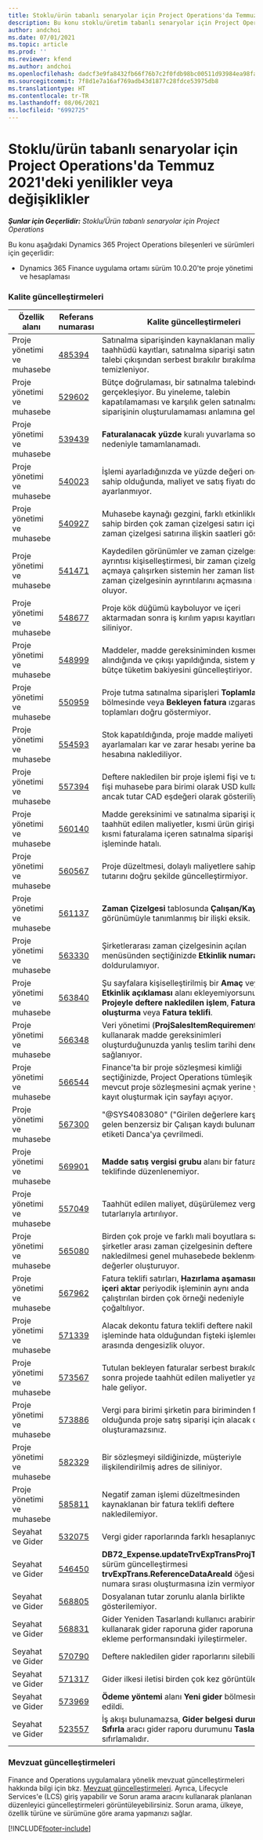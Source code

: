 ```yaml
---
title: Stoklu/ürün tabanlı senaryolar için Project Operations'da Temmuz 2021'deki yenilikler veya değişiklikler
description: Bu konu stoklu/üretim tabanlı senaryolar için Project Operations'ın Temmuz 2021 sürümünde bulunan kalite güncelleştirmeleri hakkında bilgi sağlar.
author: andchoi
ms.date: 07/01/2021
ms.topic: article
ms.prod: ''
ms.reviewer: kfend
ms.author: andchoi
ms.openlocfilehash: dadcf3e9fa8432fb66f76b7c2f0fdb98bc00511d93984ea98fa30b4fc03fa426
ms.sourcegitcommit: 7f8d1e7a16af769adb43d1877c28fdce53975db8
ms.translationtype: HT
ms.contentlocale: tr-TR
ms.lasthandoff: 08/06/2021
ms.locfileid: "6992725"
---
```

# <a name="whats-new-or-changed-in-project-operations-july-2021-for-stockedproduction-based-scenarios"></a>Stoklu/ürün tabanlı senaryolar için Project Operations'da Temmuz 2021'deki yenilikler veya değişiklikler

_**Şunlar için Geçerlidir:** Stoklu/Ürün tabanlı senaryolar için Project Operations_

Bu konu aşağıdaki Dynamics 365 Project Operations bileşenleri ve sürümleri için geçerlidir:

- Dynamics 365 Finance uygulama ortamı sürüm 10.0.20'te proje yönetimi ve hesaplaması
 
### <a name="quality-updates"></a>Kalite güncelleştirmeleri
                                                                                                                                                                                  
| Özellik alanı                      | Referans numarası| Kalite güncelleştirmeleri                                                                                                                                                                          |
|-----------------------------------|--------|---------------------------------------------------------------------------------------------------------------------------------------------------------------------------------|
| Proje yönetimi ve muhasebe | [485394](https://fix.lcs.dynamics.com/Issue/Details/?bugId=485394) | Satınalma siparişinden kaynaklanan maliyet taahhüdü kayıtları, satınalma siparişi satınalma talebi çıkışından serbest bırakılır bırakılmaz temizleniyor.                                                                           |
| Proje yönetimi ve muhasebe | [529602](https://fix.lcs.dynamics.com/Issue/Details/?bugId=529602) | Bütçe doğrulaması, bir satınalma talebinde iki kez gerçekleşiyor. Bu yineleme, talebin kapatılamaması ve karşılık gelen satınalma siparişinin oluşturulamaması anlamına geliyor.                                                                                                                        |
| Proje yönetimi ve muhasebe | [539439](https://fix.lcs.dynamics.com/Issue/Details/?bugId=539439) | **Faturalanacak yüzde** kuralı yuvarlama sorunu nedeniyle tamamlanamadı.                                                                              |
| Proje yönetimi ve muhasebe | [540023](https://fix.lcs.dynamics.com/Issue/Details/?bugId=540023) | İşlemi ayarladığınızda ve yüzde değeri ondalıklara sahip olduğunda, maliyet ve satış fiyatı doğru ayarlanmıyor.                                      |
| Proje yönetimi ve muhasebe | [540927](https://fix.lcs.dynamics.com/Issue/Details/?bugId=540927) | Muhasebe kaynağı gezgini, farklı etkinliklere sahip birden çok zaman çizelgesi satırı için tek bir zaman çizelgesi satırına ilişkin saatleri gösteriyor.                                      |
| Proje yönetimi ve muhasebe | [541471](https://fix.lcs.dynamics.com/Issue/Details/?bugId=541471) | Kaydedilen görünümler ve zaman çizelgesi satırı ayrıntısı kişiselleştirmesi, bir zaman çizelgesini açmaya çalışırken sistemin her zaman listedeki ilk zaman çizelgesinin ayrıntılarını açmasına neden oluyor.  |
| Proje yönetimi ve muhasebe | [548677](https://fix.lcs.dynamics.com/Issue/Details/?bugId=548677) | Proje kök düğümü kayboluyor ve içeri aktarmadan sonra iş kırılım yapısı kayıtları siliniyor.                                                                                             |
| Proje yönetimi ve muhasebe | [548999](https://fix.lcs.dynamics.com/Issue/Details/?bugId=548999) | Maddeler, madde gereksiniminden kısmen alındığında ve çıkışı yapıldığında, sistem yanlış bütçe tüketim bakiyesini güncelleştiriyor. |
| Proje yönetimi ve muhasebe | [550959](https://fix.lcs.dynamics.com/Issue/Details/?bugId=550959) | Proje tutma satınalma siparişleri **Toplamlar** bölmesinde veya **Bekleyen fatura** ızgarasında toplamları doğru göstermiyor.                                                                  |
| Proje yönetimi ve muhasebe | [554593](https://fix.lcs.dynamics.com/Issue/Details/?bugId=554593) | Stok kapatıldığında, proje madde maliyeti ayarlamaları kar ve zarar hesabı yerine bakiye hesabına naklediliyor.                                                            |
| Proje yönetimi ve muhasebe | [557394](https://fix.lcs.dynamics.com/Issue/Details/?bugId=557394) | Deftere nakledilen bir proje işlemi fişi ve tahmin fişi muhasebe para birimi olarak USD kullanıyor ancak tutar CAD eşdeğeri olarak gösteriliyor.              |
| Proje yönetimi ve muhasebe | [560140](https://fix.lcs.dynamics.com/Issue/Details/?bugId=560140) | Madde gereksinimi ve satınalma siparişi içeren taahhüt edilen maliyetler, kısmi ürün girişi ve kısmi faturalama içeren satınalma siparişi fatura işleminde hatalı.       |
| Proje yönetimi ve muhasebe | [560567](https://fix.lcs.dynamics.com/Issue/Details/?bugId=560567) | Proje düzeltmesi, dolaylı maliyetlere sahip satış tutarını doğru şekilde güncelleştirmiyor.                                                                                    |
| Proje yönetimi ve muhasebe | [561137](https://fix.lcs.dynamics.com/Issue/Details/?bugId=561137) | **Zaman Çizelgesi** tablosunda **Çalışan/Kaynak** görünümüyle tanımlanmış bir ilişki eksik.                                                                                   |
| Proje yönetimi ve muhasebe | [563330](https://fix.lcs.dynamics.com/Issue/Details/?bugId=563330) | Şirketlerarası zaman çizelgesinin açılan menüsünden seçtiğinizde **Etkinlik numarası alanı** doldurulamıyor.                                                                 |
| Proje yönetimi ve muhasebe | [563840](https://fix.lcs.dynamics.com/Issue/Details/?bugId=563840) | Şu sayfalara kişiselleştirilmiş bir **Amaç** veya **Etkinlik açıklaması** alanı ekleyemiyorsunuz: **Projeyle deftere nakledilen işlem**, **Fatura teklifi oluşturma** veya **Fatura teklifi**.  |
| Proje yönetimi ve muhasebe | [566348](https://fix.lcs.dynamics.com/Issue/Details/?bugId=566348) | Veri yönetimi (**ProjSalesItemRequirementEntity**) kullanarak madde gereksinimleri oluşturduğunuzda yanlış teslim tarihi denetimi sağlanıyor.                                              |
| Proje yönetimi ve muhasebe | [566544](https://fix.lcs.dynamics.com/Issue/Details/?bugId=566544) | Finance'ta bir proje sözleşmesi kimliği seçtiğinizde, Project Operations tümleşik ortamı, mevcut proje sözleşmesini açmak yerine yeni bir kayıt oluşturmak için sayfayı açıyor.                                                                                                                 |
| Proje yönetimi ve muhasebe | [567300](https://fix.lcs.dynamics.com/Issue/Details/?bugId=567300) |  "@SYS4083080" ("Girilen değerlere karşılık gelen benzersiz bir Çalışan kaydı bulunamıyor") etiketi Danca'ya çevrilmedi.                                |
| Proje yönetimi ve muhasebe | [569901](https://fix.lcs.dynamics.com/Issue/Details/?bugId=569901) | **Madde satış vergisi grubu** alanı bir fatura teklifinde düzenlenemiyor.                                                                               |
| Proje yönetimi ve muhasebe | [557049](https://fix.lcs.dynamics.com/Issue/Details/?bugId=557049) | Taahhüt edilen maliyet, düşürülemez vergi tutarlarıyla artırılıyor.                                                                                                    |
| Proje yönetimi ve muhasebe | [565080](https://fix.lcs.dynamics.com/Issue/Details/?bugId=565080) | Birden çok proje ve farklı mali boyutlara sahip bir şirketler arası zaman çizelgesinin deftere nakledilmesi genel muhasebede beklenmeyen değerler oluşturuyor.                             |
| Proje yönetimi ve muhasebe | [567962](https://fix.lcs.dynamics.com/Issue/Details/?bugId=567962) | Fatura teklifi satırları, **Hazırlama aşamasından içeri aktar** periyodik işleminin aynı anda çalıştırılan birden çok örneği nedeniyle çoğaltılıyor.                                      |
| Proje yönetimi ve muhasebe | [571339](https://fix.lcs.dynamics.com/Issue/Details/?bugId=571339) | Alacak dekontu fatura teklifi deftere nakil işleminde hata olduğundan fişteki işlemler arasında dengesizlik oluyor.    |
| Proje yönetimi ve muhasebe | [573567](https://fix.lcs.dynamics.com/Issue/Details/?bugId=573567) | Tutulan bekleyen faturalar serbest bırakıldıktan sonra projede taahhüt edilen maliyetler yanlış hale geliyor.                                                                             |
| Proje yönetimi ve muhasebe | [573886](https://fix.lcs.dynamics.com/Issue/Details/?bugId=573886) | Vergi para birimi şirketin para biriminden farklı olduğunda proje satış siparişi için alacak dekontu oluşturamazsınız.                                      |
| Proje yönetimi ve muhasebe | [582329](https://fix.lcs.dynamics.com/Issue/Details/?bugId=582329) | Bir sözleşmeyi sildiğinizde, müşteriyle ilişkilendirilmiş adres de siliniyor.                                                                                     |
| Proje yönetimi ve muhasebe | [585811](https://fix.lcs.dynamics.com/Issue/Details/?bugId=585811) | Negatif zaman işlemi düzeltmesinden kaynaklanan bir fatura teklifi deftere nakledilemiyor.                                                                    |
| Seyahat ve Gider                  | [532075](https://fix.lcs.dynamics.com/Issue/Details/?bugId=532075) | Vergi gider raporlarında farklı hesaplanıyor.                                                                                                                  |
| Seyahat ve Gider                  | [546450](https://fix.lcs.dynamics.com/Issue/Details/?bugId=546450) | **DB72_Expense.updateTrvExpTransProjTransId()** sürüm güncelleştirmesi **trvExpTrans.ReferenceDataAreaId** öğesinin yeni numara sırası oluşturmasına izin vermiyor.                    |
| Seyahat ve Gider                  | [568805](https://fix.lcs.dynamics.com/Issue/Details/?bugId=568805) | Dosyalanan tutar zorunlu alanla birlikte gösterilemiyor.                                                                                                             |
| Seyahat ve Gider                  | [568831](https://fix.lcs.dynamics.com/Issue/Details/?bugId=568831) | Gider Yeniden Tasarlandı kullanıcı arabirimi kullanarak gider raporuna gider raporuna gider ekleme performansındaki iyileştirmeler.                                                            |
| Seyahat ve Gider                  | [570790](https://fix.lcs.dynamics.com/Issue/Details/?bugId=570790) | Deftere nakledilen gider raporlarını silebilirsiniz.                                                                                           |
| Seyahat ve Gider                  | [571317](https://fix.lcs.dynamics.com/Issue/Details/?bugId=571317) | Gider ilkesi iletisi birden çok kez görüntüleniyoe.                                                                                                       |
| Seyahat ve Gider                  | [573969](https://fix.lcs.dynamics.com/Issue/Details/?bugId=573969) | **Ödeme yöntemi** alanı **Yeni gider** bölmesine dahil edildi.                                                                                                      |
| Seyahat ve Gider                  | [523557](https://fix.lcs.dynamics.com/Issue/Details/?bugId=523557) | İş akışı bulunamazsa, **Gider belgesi durumunu Sıfırla** aracı gider raporu durumunu **Taslak** olarak sıfırlamalıdır. 

### <a name="regulatory-updates"></a>Mevzuat güncelleştirmeleri
Finance and Operations uygulamalara yönelik mevzuat güncelleştirmeleri hakkında bilgi için bkz. [Mevzuat güncelleştirmeleri](/dynamics365/finance/localizations/regulatory-updates). Ayrıca, Lifecycle Services'e (LCS) giriş yapabilir ve Sorun arama aracını kullanarak planlanan düzenleyici güncelleştirmeleri görüntüleyebilirsiniz. Sorun arama, ülkeye, özellik türüne ve sürümüne göre arama yapmanızı sağlar.


[!INCLUDE[footer-include](../../includes/footer-banner.md)]
